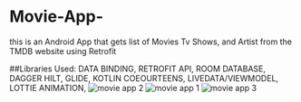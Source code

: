 # Movie-App-
this is an Android App that gets list of Movies Tv Shows, and Artist from the TMDB website using Retrofit


##Libraries Used:
 DATA BINDING, RETROFIT API,
 ROOM DATABASE, DAGGER HILT,
 GLIDE, KOTLIN COEOURTEENS,
 LIVEDATA/VIEWMODEL, LOTTIE ANIMATION,
![movie app 2](https://user-images.githubusercontent.com/85334813/153912658-12819711-98ef-48bf-98c4-5a10aeebbe85.png)
![movie app 1](https://user-images.githubusercontent.com/85334813/153912651-318a5e8c-987a-4314-8a50-4a5ca7f79df2.png)
![movie app 3](https://user-images.githubusercontent.com/85334813/153912661-d3509880-bd79-475b-8656-f219bc9ab043.png)
